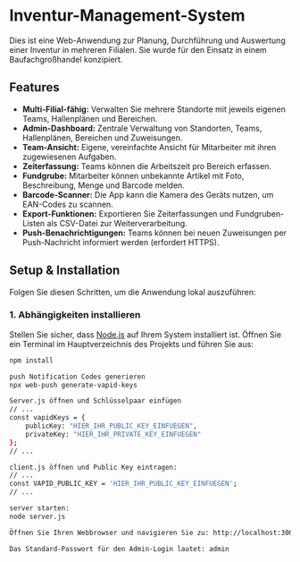 # Inventur-Management-System

Dies ist eine Web-Anwendung zur Planung, Durchführung und Auswertung einer Inventur in mehreren Filialen. Sie wurde für den Einsatz in einem Baufachgroßhandel konzipiert.

## Features

* **Multi-Filial-fähig:** Verwalten Sie mehrere Standorte mit jeweils eigenen Teams, Hallenplänen und Bereichen.
* **Admin-Dashboard:** Zentrale Verwaltung von Standorten, Teams, Hallenplänen, Bereichen und Zuweisungen.
* **Team-Ansicht:** Eigene, vereinfachte Ansicht für Mitarbeiter mit ihren zugewiesenen Aufgaben.
* **Zeiterfassung:** Teams können die Arbeitszeit pro Bereich erfassen.
* **Fundgrube:** Mitarbeiter können unbekannte Artikel mit Foto, Beschreibung, Menge und Barcode melden.
* **Barcode-Scanner:** Die App kann die Kamera des Geräts nutzen, um EAN-Codes zu scannen.
* **Export-Funktionen:** Exportieren Sie Zeiterfassungen und Fundgruben-Listen als CSV-Datei zur Weiterverarbeitung.
* **Push-Benachrichtigungen:** Teams können bei neuen Zuweisungen per Push-Nachricht informiert werden (erfordert HTTPS).

## Setup & Installation

Folgen Sie diesen Schritten, um die Anwendung lokal auszuführen:

### 1. Abhängigkeiten installieren

Stellen Sie sicher, dass [Node.js](https://nodejs.org/) auf Ihrem System installiert ist. Öffnen Sie ein Terminal im Hauptverzeichnis des Projekts und führen Sie aus:

```bash
npm install

push Notification Codes generieren
npx web-push generate-vapid-keys

Server.js öffnen und Schlüsselpaar einfügen
// ...
const vapidKeys = {
    publicKey: "HIER_IHR_PUBLIC_KEY_EINFUEGEN",
    privateKey: "HIER_IHR_PRIVATE_KEY_EINFUEGEN"
};
// ...

client.js öffnen und Public Key eintragen:
// ...
const VAPID_PUBLIC_KEY = 'HIER_IHR_PUBLIC_KEY_EINFUEGEN';
// ...

server starten:
node server.js

Öffnen Sie Ihren Webbrowser und navigieren Sie zu: http://localhost:3000/inventur-app.html

Das Standard-Passwort für den Admin-Login lautet: admin


